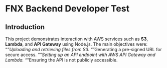# FNX Backend Developer Test
## Introduction
This project demonstrates interaction with AWS services such as **S3**, **Lambda**, and **API Gateway** using Node.js. The main objectives were:
“*”Uploading and retrieving files from S3.
“*”Generating a pre-signed URL for secure access.
“*”Setting up an API endpoint with AWS API Gateway and Lambda.
“*”Ensuring the API is not publicly accessible.

